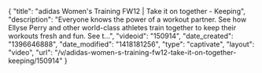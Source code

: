 {
    "title": "adidas Women's Training FW12 | Take it on together - Keeping",
    "description": "Everyone knows the power of a workout partner. See how Ellyse Perry and other world-class athletes train together to keep their workouts fresh and fun. See t...",
    "videoid": "150914",
    "date_created": "1396646888",
    "date_modified": "1418181256",
    "type": "captivate",
    "layout": "video",
    "url": "\/v\/adidas-women-s-training-fw12-take-it-on-together-keeping\/150914"
}